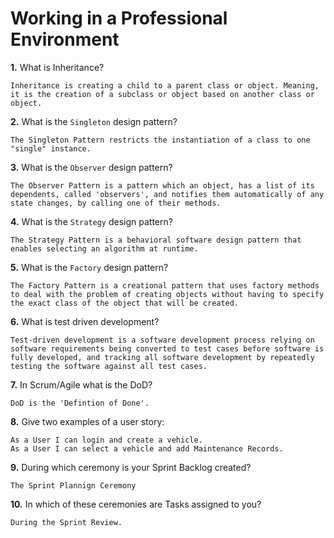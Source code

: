 # Working in a Professional Environment

**1.** What is Inheritance?
<!-- enter you answer in the space below -->
```
Inheritance is creating a child to a parent class or object. Meaning, it is the creation of a subclass or object based on another class or object.
```
**2.** What is the `Singleton` design pattern?
<!-- enter you answer in the space below -->
```
The Singleton Pattern restricts the instantiation of a class to one "single" instance.
```
**3.** What is the `Observer` design pattern?
<!-- enter you answer in the space below -->
```
The Observer Pattern is a pattern which an object, has a list of its dependents, called 'observers', and notifies them automatically of any state changes, by calling one of their methods. 
```
**4.** What is the `Strategy` design pattern?
<!-- enter you answer in the space below -->
```
The Strategy Pattern is a behavioral software design pattern that enables selecting an algorithm at runtime.
```
**5.** What is the `Factory` design pattern?
<!-- enter you answer in the space below -->
```
The Factory Pattern is a creational pattern that uses factory methods to deal with the problem of creating objects without having to specify the exact class of the object that will be created.
```
**6.** What is test driven development?
<!-- enter you answer in the space below -->
```
Test-driven development is a software development process relying on software requirements being converted to test cases before software is fully developed, and tracking all software development by repeatedly testing the software against all test cases.
```
**7.** In Scrum/Agile what is the DoD?
<!-- enter you answer in the space below -->
```
DoD is the 'Defintion of Done'.
```
**8.** Give two examples of a user story:
<!-- enter you answer in the space below -->
```
As a User I can login and create a vehicle.
As a User I can select a vehicle and add Maintenance Records.
```
**9.** During which ceremony is your Sprint Backlog created?
<!-- enter you answer in the space below -->
```
The Sprint Plannign Ceremony
```
**10.** In which of these ceremonies are Tasks assigned to you?
<!-- enter you answer in the space below -->
```
During the Sprint Review.
```